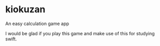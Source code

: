 # kiokuzan
An easy calculation game app 

I would be glad if you play this game and make use of this for studying swift.
